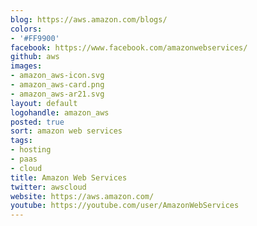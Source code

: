 ```yaml
---
blog: https://aws.amazon.com/blogs/
colors:
- '#FF9900'
facebook: https://www.facebook.com/amazonwebservices/
github: aws
images:
- amazon_aws-icon.svg
- amazon_aws-card.png
- amazon_aws-ar21.svg
layout: default
logohandle: amazon_aws
posted: true
sort: amazon web services
tags:
- hosting
- paas
- cloud
title: Amazon Web Services
twitter: awscloud
website: https://aws.amazon.com/
youtube: https://youtube.com/user/AmazonWebServices
---
```

